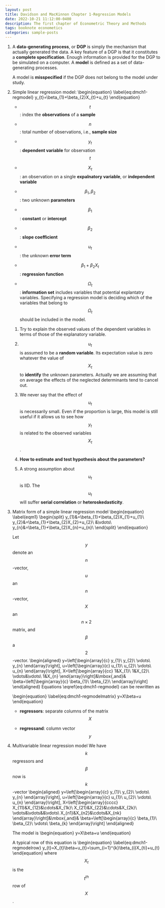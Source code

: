 ```yaml
---
layout: post
title: Davidson and MacKinnon Chapter 1-Regression Models
date: 2022-10-21 11:12:00-0400
description: The first chapter of Econometric Theory and Methods
tags: booknote econometics
categories: sample-posts
---
```

1.  A **data-generating process**, or **DGP** is simply the mechanism
    that actually generated the data. A key feature of a DGP is that it
    constitutes a **complete specification**. Enough information is
    provided for the DGP to be simulated on a computer. A **model** is
    defined as a set of data-generating processes.

    A model is **misspecified** if the DGP does not belong to the model
    under study.

2.  Simple linear regression model:
	\begin{equation}
	\label{eq:dmch1-regmodel}
	   	y_{t}=\beta_{1}+\beta_{2}X_{t}+u_{t}
	\end{equation}
    -   $$t$$: index the **observations** of a **sample**

    -   $$n$$: total number of observations, i.e., **sample size**

    -   $$y_{t}$$: **dependent variable** for observation $$t$$

    -   $$X_{t}$$: an observation on a single **expalnatory variable**, or
        **independent variable**

    -   $$\beta_{1},\beta_{2}$$: two unknown **parameters**

    -   $$\beta_{1}$$: **constant** or **intercept**

    -   $$\beta_{2}$$: **slope coefficient**

    -   $$u_{t}$$: the unknown **error term**

    -   $$\beta_{1}+\beta_{2}X_{t}$$: **regression function**

    -   $$\Omega_{t}$$: **information set** includes variables that
        potential explantatry variables. Specifying a regression model
        is deciding which of the variables that belong to $$\Omega_{t}$$
        should be included in the model.

    1.  Try to explain the observed values of the dependent variables in
        terms of those of the explanatory variable.

    2.  $$u_{t}$$ is assumed to be a **random variable**. Its expectation
        value is zero whatever the value of $$X_{t}$$ to **identify** the
        unknown parameters. Actually we are assuming that on average the
        effects of the neglected determinants tend to cancel out.

    3.  We never say that the effect of $$u_t$$ is necessarily small. Even
        if the proportion is large, this model is still useful if it
        allows us to see how $$y_t$$ is related to the observed variables
        $$X_t$$.

    4.  **How to estimate and test hypothesis about the parameters?**

    5.  A strong assumption about $$u_t$$ is IID. The $$u_{t}$$ will suffer
        **serial correlation** or **heteroskedasticity**.

3.  Matrix form of a simple linear regression model 
	\begin{equation}  
	\label{eqm1}
		\begin{split}
	    y_{1}&=\beta_{1}+\beta_{2}X_{1}+u_{1}\\ 
	    y_{2}&=\beta_{1}+\beta_{2}X_{2}+u_{2}\\
	    &\vdots\\ 
	    y_{n}&=\beta_{1}+\beta_{2}X_{n}+u_{n}\\
    \end{split}
	\end{equation}   

  

    Let $$y$$ denote an $$n$$-vector, $$u$$ an $$n$$-vector, $$X$$ an $$n\times 2$$
    matrix, and $$\beta$$ a $$2$$-vector. 
    \begin{aligned}
    y=\left[\begin{array}{c}
    y_{1}\\
    y_{2}\\
    \vdots\\
    y_{n}
    \end{array}\right],
    u=\left[\begin{array}{c}
    u_{1}\\
    u_{2}\\
    \vdots\\
    u_{n}
    \end{array}\right],
    X=\left[\begin{array}{cc}
    1&X_{1}\\
    1&X_{2}\\
    \vdots&\vdots\\
    1&X_{n}
    \end{array}\right]&\mbox{,and}&
    \beta=\left[\begin{array}{c}
    \beta_{1}\\
    \beta_{2}\\
    \end{array}\right]
    \end{aligned}
    Equations \eqref{eq:dmch1-regmodel} can be rewritten as 

    \begin{equation}
    \label{eq:dmch1-regmodelmatrix}
    y=X\beta+u
    \end{equation}

    - **regressors**: separate columns of the matrix $$X$$

    - **regressand**: column vector $$y$$

4.  Multivariable linear regression model We have $$k$$ regressors and
    $$\beta$$ now is $$k$$-vector 
    \begin{aligned}
    y=\left[\begin{array}{c}
    y_{1}\\
    y_{2}\\
    \vdots\\
    y_{n}
    \end{array}\right],
    u=\left[\begin{array}{c}
    u_{1}\\
    u_{2}\\
    \vdots\\
    u_{n}
    \end{array}\right],
    X=\left[\begin{array}{cccc}
    X_{11}&X_{12}&\cdots&X_{1k}\\
    X_{21}&X_{22}&\cdots&X_{2k}\\
    \vdots&\vdots&&\vdots\\
    X_{n1}&X_{n2}&\cdots&X_{nk}
    \end{array}\right]&\mbox{,and}&
    \beta=\left[\begin{array}{c}
    \beta_{1}\\
    \beta_{2}\\
    \vdots\\
    \beta_{k}
    \end{array}\right]
    \end{aligned}

    The model is 
    \begin{equation}
    y=X\beta+u
    \end{equation}

    A typical row of this equation is 
    \begin{equation}
    \label{eq:dmch1-regmodelrow}
    y_{t}=X_{t}\beta+u_{t}=\sum_{i=1}^{k}\beta_{i}X_{ti}+u_{t}
    \end{equation}
    where $$X_{t}$$ is the $$t^{th}$$ row of $$X$$.
